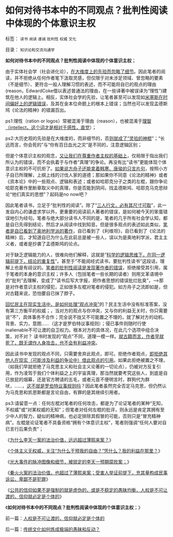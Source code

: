 # 如何对待书本中的不同观点？批判性阅读中体现的个体意识主权

标签： `读书` `阅读` `虔诚` `批判性` `权威` `文化` 

目录： `知识论和交流沟通学`

**如何对待书本中的不同观点？批判性阅读中体现的个体意识主权**；

由于实体社会学（社会进化论），[在大维度上的先验而忽略了细节](../../../2010/4/21/大维度历史观允许在细节上“自圆其说”.md)。因此笔者的阅读，并不拒绝从任何作者笔下汲取灵感，但仅限于对未涉足领域、曾忽略的要素（不是细节）、更符合一般人理解习惯的表述，而不可能将自已的观点的理由(reason，EdwardCoke借以表述普通法的理由，在一些译著中被误译为“理性”)建筑在他人的逻辑上。相反，实体社会学的先验，让笔者甚至可以发现如[米塞斯在时间偏好上的逻辑错误](../../../2011/6/20/米塞斯的时间偏好利率模型不如奈特.md)，及其在金本位命题上的根本上错误；当然也可以发现孟德斯鸠《论法的精神》的错漏百出。

ps1:理性（ration or logos）常被混淆于理由（reason），也被混淆于[理智（intellect，这个词才是相对于感性，直觉](../../../2011/5/28/直觉！不确定性定律下的专制与民主.md)）；

ps2:大历史观的先验是在大维度的，而非细节的，否[则就成了“灵验的神棍](../../../2011/3/2/什么是真相？预测未来对不对？.md)”；“长远而言，你会死的”与“你有百日血光之灾”是不同的，注意逻辑区别；

但是个体意识主权的观念，[又让我们在尊重作者主权的基础上](../../../2011/3/3/中国传统议论文“三要素”的沟通含义.md)，仅局限于指出我们所认为的错误，而不会执着于与作者“真理”的争论。再没有比“读书”更能体现个体意识主权的不可抗拒了。[如果说方舟子还能拿着韩寒、唐骏的只言片句](../../../2010/10/12/无欲者刚，能刚者容；方舟子赚点钱吧，不丢人的.md)，按照小方子自已所理解，上纲上线的讨伐人家的道德；那如果你不同意《论法的精神》或者《资本论》中的一些观点、逻辑和表述；或者如哈耶克分子之类的左棍，跟你争论哈耶克著作里断章取义中的真理，你是否能到阴间，找孟德斯鸠、哈耶克马克思辩论“他们真实的思想”？起码是no
now吧？

因此笔者读书，立足于“批判性的阅读”。除了“[三人行文，必有其尺寸可取](../../../2009/7/16/世界好书都有一个共同的特点.md)”，此一发自内心的谦虚求学以外，更重要的阅读前人著者的错误，是如何被今天的笨蛋错误地引为经句。笔者与绝大部分读书人不同的是，笔者的几乎所有社会学认知，都是自已先得到结论，然后才从阅读中找到知音。但是很多观点的表述如此类似，[笔者是自已看到了奥地利学派的著作](../../../2011/1/27/“发现”了奥地利学派和米塞斯及哈耶克.md)，自已看到了《利维坦》，自已看到了《论法的精神》后，才知道自已为什么在此前总是被一些人，误以为是奥地利学派，君主主义者，或者是抄袭了孟德斯鸠的论点。

对于缺乏逻辑能力的人，很难向他们解释，这就是“[科学的逻辑思维下，在同一逻辑前提下，结论的重复性](../../../2010/6/11/传统文化等级社会的pK&quot;辩论&quot;.md)”。甚至于“不能阅经式读书，要批判性读书”这段话，理解上也是有歧议的。[笔者的批判性阅读是发现著作者的错误](../../../2009/7/16/批判性读书比虔诚阅经收获大.md)，拒绝接受其引用，属于笔者的本身的意识主权；许多人（包括笔者一些长期的读者）则用文革语境中的“批判”去理解，变成了“读书后写大字报，把作者思想的错误批烂批臭”，——>那是对作者意识主权的侵犯，正如很多左棍对笔者的侵犯。如方舟子之流即如是，但对古籍来说，恐怕要自已抹了脖子。

[回忆民主在现实生活中，是如何处理“观点冲突”](../../../2011/3/6/利益沟通＝敌我识别.md)的？民主生活中没有标准答案，没有第三方衡平的权威；，当对方的观点与你冲突，又与你的利益无关时，你只需要说“不”，具体事务不合作；完全说不拢又不可能置之不理的，就了解对方的动机、背景、实力，意图……（这才是罗伯特议事规则）；侵已事件则随时行使inalienable不可让渡的自卫权力。根本对方的具体况，在此几个选项中组合决策，对不对？
读书时发现的“观点”不同，道理一模一样。[就古籍而言，作者早就死了，既无谓作人身攻击，也不会有利益冲突](../../../2010/5/17/袁腾飞绝没有人身攻击却遭毛派人身攻击.md)。

因此读书中发现的观点不同，只需要舍弃此观点，即可。拒绝作者观点，[即拒绝其他人在现实（可能涉及利益的争论中）借此观点的引用](../../../2010/1/6/读而不知书不如改读佛经.md)。如果此拒绝被置之不理，（如我们早就拒绝了马克思主义和社会主义论著的一切论点），仍被对方反复引用，作为凌驾于我们个体利益之上的宇宙真理，那当然就要考究这些人，到底是自已放屁的烟幕，还是官方聘请的五毛，或者元首不便明言时，群狗代为群吠，……，[这不就是罗伯特议事规则吗](../../../2013/8/16/《罗伯特议事规则》如何体现“犯罪的自由”和“后果自负”？.md)？因此笔者虽然完全否定马克思，但仍然认为马克思和凯恩斯都是言论自由，有罪的是其继续引用者。

ps3:请留意一点：任何左棍对笔者的任何攻击，都是为了论证笔者的某种“无知，不权威”或“对某权威的无知”；但笔者对任何左棍的批评，则永远是肯定其拥有至少中人的智力，疑似的精神病，也必定排除其假冒的可能，否则只是“冒充精神病”。左棍是论证笔者不具备资格“拥有个体意识主权”，笔者则强调“任何人要对自已言行后果负责”；

《[为什么李天一案的法治价值，远远超过薄熙来案？](../../../2013/8/21/李天一案的法治价值，远远超过薄熙来案.md)》

《[个体主义无权威，关注“为什么干预我的自由？”凭什么？我的利益在那里？](../../../2013/8/21/很不够社会主义的习惯法，杀人不眨眼的美国佬精神.md)》

《[光大事件的脉冲图像和细节，被锁定的李天一预期腐败案；](../../../2013/8/21/光大事件的脉冲图像和细节，被锁定的李天一案的预期司法腐败.md)》

《[秦火火案的法治价值，也超过了薄熙来案；受害人举证前提下，充其量构成民事诉讼，卑鄙不是犯罪](../../../2013/8/22/卑鄙不是犯罪，秦火火案中不存在具体受害人.md)》

《[公共的信仰如果不是强制的就是虚伪的，或是不稳定的愚昧均衡，人权是不可让渡的，信仰就必定是个体的](../../../2013/8/23/人权是不可让渡的，信仰就必定是个体的.md)》

《**如何对待书本中的不同观点？批判性阅读中体现的个体意识主权**；》



前一篇：[人权是不可让渡的，信仰就必定是个体的](../../../2013/8/23/人权是不可让渡的，信仰就必定是个体的.md)

后一篇：[传统文化如何炼成极端的愚昧和反动？](../../../2013/8/23/传统文化如何炼成极端的愚昧和反动？.md)